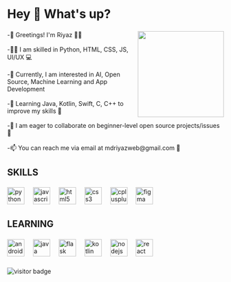 <h1 align="left">Hey 👋 What's up?</h1>

###

<img align="right" height="200" src="https://user-images.githubusercontent.com/116792240/235644173-de7195a8-3885-4a76-8608-af917e635b5e.png"  />

###

<p align="left">-👋 Greetings! I'm Riyaz 🙋‍♂️<br><br>-👨‍💻 I am skilled in Python, HTML, CSS, JS, UI/UX 💻<br><br>-🤔 Currently, I am interested in AI, Open Source, Machine Learning and App Development <br><br>-🌱 Learning Java, Kotlin, Swift, C, C++ to improve my skills 💪<br><br>-💞️ I am eager to collaborate on beginner-level open source projects/issues 🤝<br><br>-📫 You can reach me via email at mdriyazweb@gmail.com 📧</p>

<h2 align="left">SKILLS</h2>

###

<div align="left">
  <img src="https://cdn.jsdelivr.net/gh/devicons/devicon/icons/python/python-original.svg" height="40" alt="python logo"  />
  <img width="12" />
  <img src="https://cdn.jsdelivr.net/gh/devicons/devicon/icons/javascript/javascript-original.svg" height="40" alt="javascript logo"  />
  <img width="12" />
  <img src="https://cdn.jsdelivr.net/gh/devicons/devicon/icons/html5/html5-original.svg" height="40" alt="html5 logo"  />
  <img width="12" />
  <img src="https://cdn.jsdelivr.net/gh/devicons/devicon/icons/css3/css3-original.svg" height="40" alt="css3 logo"  />
  <img width="12" />
  <img src="https://cdn.jsdelivr.net/gh/devicons/devicon/icons/cplusplus/cplusplus-original.svg" height="40" alt="cplusplus logo"  />
  <img width="12" />
  <img src="https://cdn.jsdelivr.net/gh/devicons/devicon/icons/figma/figma-original.svg" height="40" alt="figma logo"  />
</div>

###

<h2 align="left">LEARNING</h2>

###

<div align="left">
  <img src="https://cdn.jsdelivr.net/gh/devicons/devicon/icons/androidstudio/androidstudio-original.svg" height="40" alt="androidstudio logo"  />
  <img width="12" />
  <img src="https://cdn.jsdelivr.net/gh/devicons/devicon/icons/java/java-original.svg" height="40" alt="java logo"  />
  <img width="12" />
  <img src="https://cdn.jsdelivr.net/gh/devicons/devicon/icons/flask/flask-original.svg" height="40" alt="flask logo"  />
  <img width="12" />
  <img src="https://cdn.jsdelivr.net/gh/devicons/devicon/icons/kotlin/kotlin-original.svg" height="40" alt="kotlin logo"  />
  <img width="12" />
  <img src="https://cdn.jsdelivr.net/gh/devicons/devicon/icons/nodejs/nodejs-original.svg" height="40" alt="nodejs logo"  />
  <img width="12" />
  <img src="https://cdn.jsdelivr.net/gh/devicons/devicon/icons/react/react-original.svg" height="40" alt="react logo"  />
</div>

###
 
###
![visitor badge](https://visitor-badge.laobi.icu/badge?page_id=riyazweb.visitor-badge&left_text=My%20Page%20Visitors)

